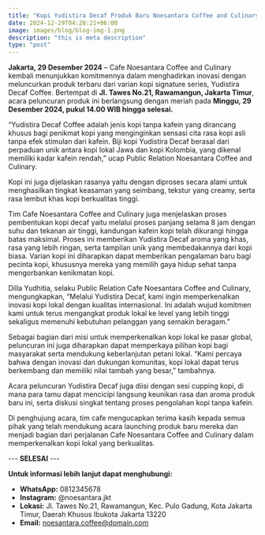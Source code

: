 ```yaml
---
title: "Kopi Yudistira Decaf Produk Baru Noesantara Coffee and Culinary"
date: 2024-12-29T04:28:21+06:00
image: images/blog/blog-img-1.png
description: "this is meta description"
type: "post"
---
```


**Jakarta, 29 Desember 2024** – Cafe Noesantara Coffee and Culinary kembali menunjukkan komitmennya dalam menghadirkan inovasi dengan meluncurkan produk terbaru dari varian kopi signature series, Yudistira Decaf Coffee. Bertempat di **Jl. Tawes No.21, Rawamangun, Jakarta Timur**, acara peluncuran produk ini berlangsung dengan meriah pada **Minggu, 29 Desember 2024, pukul 14.00 WIB hingga selesai.**

“Yudistira Decaf Coffee adalah jenis kopi tanpa kafein yang dirancang khusus bagi penikmat kopi yang menginginkan sensasi cita rasa kopi asli tanpa efek stimulan dari kafein. Biji kopi Yudistira Decaf berasal dari perpaduan unik antara kopi lokal Jawa dan kopi Kolombia, yang dikenal memiliki kadar kafein rendah,” ucap Public Relation Noesantara Coffee and Culinary.

Kopi ini juga dijelaskan rasanya yaitu dengan diproses secara alami untuk menghasilkan tingkat keasaman yang seimbang, tekstur yang creamy, serta rasa lembut khas kopi berkualitas tinggi.

Tim Cafe Noesantara Coffee and Culinary juga menjelaskan proses pembentukan kopi decaf yaitu melalui proses panjang selama 8 jam dengan suhu dan tekanan air tinggi, kandungan kafein kopi telah dikurangi hingga batas maksimal. Proses ini memberikan Yudistira Decaf aroma yang khas, rasa yang lebih ringan, serta tampilan unik yang membedakannya dari kopi biasa. Varian kopi ini diharapkan dapat memberikan pengalaman baru bagi pecinta kopi, khususnya mereka yang memilih gaya hidup sehat tanpa mengorbankan kenikmatan kopi.

Dilla Yudhitia, selaku Public Relation Cafe Noesantara Coffee and Culinary, mengungkapkan, “Melalui Yudistira Decaf, kami ingin memperkenalkan inovasi kopi lokal dengan kualitas internasional. Ini adalah wujud komitmen kami untuk terus mengangkat produk lokal ke level yang lebih tinggi sekaligus memenuhi kebutuhan pelanggan yang semakin beragam.”

Sebagai bagian dari misi untuk memperkenalkan kopi lokal ke pasar global, peluncuran ini juga diharapkan dapat memperkaya pilihan kopi bagi masyarakat serta mendukung keberlanjutan petani lokal. “Kami percaya bahwa dengan inovasi dan dukungan komunitas, kopi lokal dapat terus berkembang dan memiliki nilai tambah yang besar,” tambahnya.

Acara peluncuran Yudistira Decaf juga diisi dengan sesi cupping kopi, di mana para tamu dapat mencicipi langsung keunikan rasa dan aroma produk baru ini, serta diskusi singkat tentang proses pengolahan kopi tanpa kafein.

Di penghujung acara, tim cafe mengucapkan terima kasih kepada semua pihak yang telah mendukung acara launching produk baru mereka dan menjadi bagian dari perjalanan Cafe Noesantara Coffee and Culinary dalam memperkenalkan kopi lokal yang berkualitas.

--- **SELESAI** ---

**Untuk informasi lebih lanjut dapat menghubungi:**

- **WhatsApp:** 0812345678  
- **Instagram:** @noesantara.jkt  
- **Lokasi:** Jl. Tawes No.21, Rawamangun, Kec. Pulo Gadung, Kota Jakarta Timur, Daerah Khusus Ibukota Jakarta 13220  
- **Email:** noesantara.coffee@domain.com

